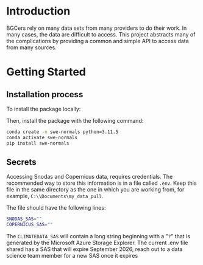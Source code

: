 # Introduction 
BGCers rely on many data sets from many providers to do their work.  In many cases, the data are difficult to access.  This project abstracts many of the complications by providing a common and simple API to access data from many sources.

# Getting Started

## Installation process

To install the package locally:

Then, install the package with the following command:

```bash
conda create -n swe-normals python=3.11.5
conda activate swe-normals
pip install swe-normals
```

## Secrets
Accessing Snodas and Copernicus data, requires credentials.  The recommended way to store this information is in a file called `.env`.  Keep this file in the same directory as the one in which you are working from, for example, `C:\\Documents\my_data_pull`.

The file should have the following lines:

```bash
SNODAS_SAS=""
COPERNICUS_SAS=""
```

The `CLIMATEDATA_SAS` will contain a long string beginning with a "`?`" that is generated by the Microsoft Azure Storage Explorer. The current .env file shared has a SAS that will expire September 2026, reach out to a data science team member for a new SAS once it expires



